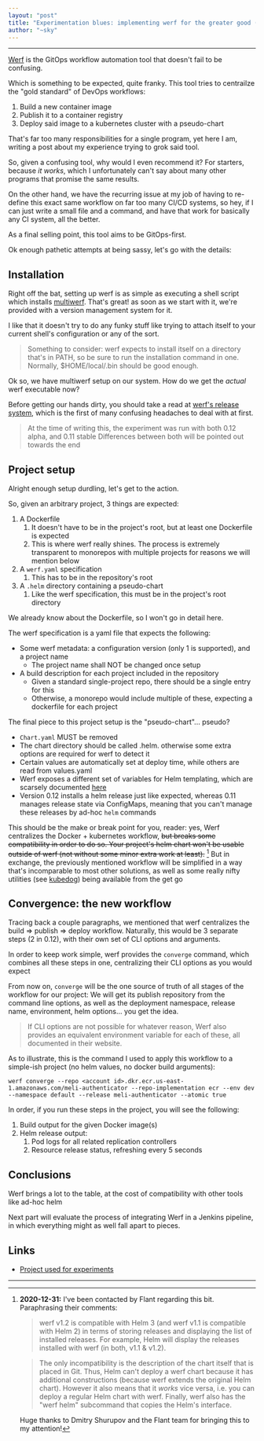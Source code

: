 ```yaml
---
layout: "post"
title: "Experimentation blues: implementing werf for the greater good (Part 1)"
author: "~sky"
---
```


---

[Werf](https://werf.io/) is the GitOps workflow automation tool that doesn't fail to be confusing.

Which is something to be expected, quite franky. This tool tries to centrailze the
"gold standard" of DevOps workflows:

1. Build a new container image
2. Publish it to a container registry
3. Deploy said image to a kubernetes cluster with a pseudo-chart

That's far too many responsibilities for a single program, yet here I am, writing a post about
my experience trying to grok said tool.

So, given a confusing tool, why would I even recommend it? For starters, because *it works*, which I
unfortunately can't say about many other programs that promise the same results.

On the other hand, we have the recurring issue at my job of having to re-define this exact same
workflow on far too many CI/CD systems, so hey, if I can just write a small file and a command, and
have that work for basically any CI system, all the better.

As a final selling point, this tool aims to be GitOps-first.

Ok enough pathetic attempts at being sassy, let's go with the details:

## Installation

Right off the bat, setting up werf is as simple as executing a shell script which installs
[multiwerf](https://github.com/werf/multiwerf). That's great! as soon as we start with it, we're
provided with a version management system for it.

I like that it doesn't try to do any funky stuff like trying to attach itself to your current shell's
configuration or any of the sort.

> Something to consider: werf expects to install itself on a directory that's in PATH, so be sure to
> run the installation command in one. Normally, $HOME/local/.bin should be good enough.

Ok so, we have multiwerf setup on our system. How do we get the *actual* werf executable now?

Before getting our hands dirty, you should take a read at [werf's release system](https://github.com/werf/werf#stability-channels),
which is the first of many confusing headaches to deal with at first.

> At the time of writing this, the experiment was run with both 0.12 alpha, and 0.11 stable
> Differences between both will be pointed out towards the end

## Project setup

Alright enough setup durdling, let's get to the action.

So, given an arbitrary project, 3 things are expected:

1. A Dockerfile
    1. It doesn't have to be in the project's root, but at least one Dockerfile is expected
    2. This is where werf really shines. The process is extremely transparent to monorepos with
      multiple projects for reasons we will mention below
2. A `werf.yaml` specification
    1. This has to be in the repository's root
3. A `.helm` directory containing a pseudo-chart
    1. Like the werf specification, this must be in the project's root directory

We already know about the Dockerfile, so I won't go in detail here.

The werf specification is a yaml file that expects the following:
* Some werf metadata: a configuration version (only 1 is supported), and a project name
    * The project name shall NOT be changed once setup
* A build description for each project included in the repository
    * Given a standard single-project repo, there should be a single entry for this
    * Otherwise, a monorepo would include multiple of these, expecting a dockerfile for each project

The final piece to this project setup is the "pseudo-chart"... pseudo?

* `Chart.yaml` MUST be removed
* The chart directory should be called .helm. otherwise some extra options are required for werf to
detect it
* Certain values are automatically set at deploy time, while others are read from values.yaml
* Werf exposes a different set of variables for Helm templating, which are scarsely documented [here](https://werf.io/documentation/advanced/helm/basics.html)
* Version 0.12 installs a helm release just like expected, whereas 0.11 manages release state via
ConfigMaps, meaning that you can't manage these releases by ad-hoc `helm` commands

This should be the make or break point for you, reader: yes, Werf centralizes the Docker + kubernetes
workflow, ~~but breaks some compatibility in order to do so. Your project's helm chart won't be usable
outside of werf (not without some minor extra work at least).~~ [^1] But in exchange, the previously mentioned
workflow will be simplified in a way that's incomparable to most other solutions, as well as some
really nifty utilities (see [kubedog](https://github.com/werf/kubedog)) being available from the get go

## Convergence: the new workflow

Tracing back a couple paragraphs, we mentioned that werf centralizes the build => publish => deploy
workflow. Naturally, this would be 3 separate steps (2 in 0.12), with their own set of CLI options
and arguments.

In order to keep work simple, werf provides the `converge` command, which combines all these steps
in one, centralizing their CLI options as you would expect

From now on, `converge` will be the one source of truth of all stages of the workflow for our project:
We will get its publish repository from the command line options, as well as the deployment namespace,
release name, environment, helm options... you get the idea.

> If CLI options are not possible for whatever reason, Werf also provides an equivalent environment
> variable for each of these, all documented in their website.

As to illustrate, this is the command I used to apply this workflow to a simple-ish project (no helm
values, no docker build arguments):

`werf converge --repo <account id>.dkr.ecr.us-east-1.amazonaws.com/meli-authenticator --repo-implementation ecr --env dev --namespace default --release meli-authenticator --atomic true`

In order, if you run these steps in the project, you will see the following:

1. Build output for the given Docker image(s)
2. Helm release output:
    1. Pod logs for all related replication controllers
    2. Resource release status, refreshing every 5 seconds

## Conclusions

Werf brings a lot to the table, at the cost of compatibility with other tools like ad-hoc helm

Next part will evaluate the process of integrating Werf in a Jenkins pipeline, in which everything might as well
fall apart to pieces.

## Links

* [Project used for experiments](https://github.com/ldelelis/meli_authenticator)

---

[^1]: **2020-12-31:** I've been contacted by Flant regarding this bit. Paraphrasing their comments:

    > werf v1.2 is compatible with Helm 3 (and werf v1.1 is compatible with Helm 2) in terms of storing releases and displaying the list of installed releases. For example, Helm will display the releases installed with werf (in both, v1.1 & v1.2).

    > The only incompatibility is the description of the chart itself that is placed in Git. Thus, Helm can't deploy a werf chart because it has additional constructions (because werf extends the original Helm chart). However it also means that it _works_ vice versa, i.e. you can deploy a regular Helm chart with werf. Finally, werf also has the "werf helm" subcommand that copies the Helm's interface.

    Huge thanks to Dmitry Shurupov and the Flant team for bringing this to my attention!

